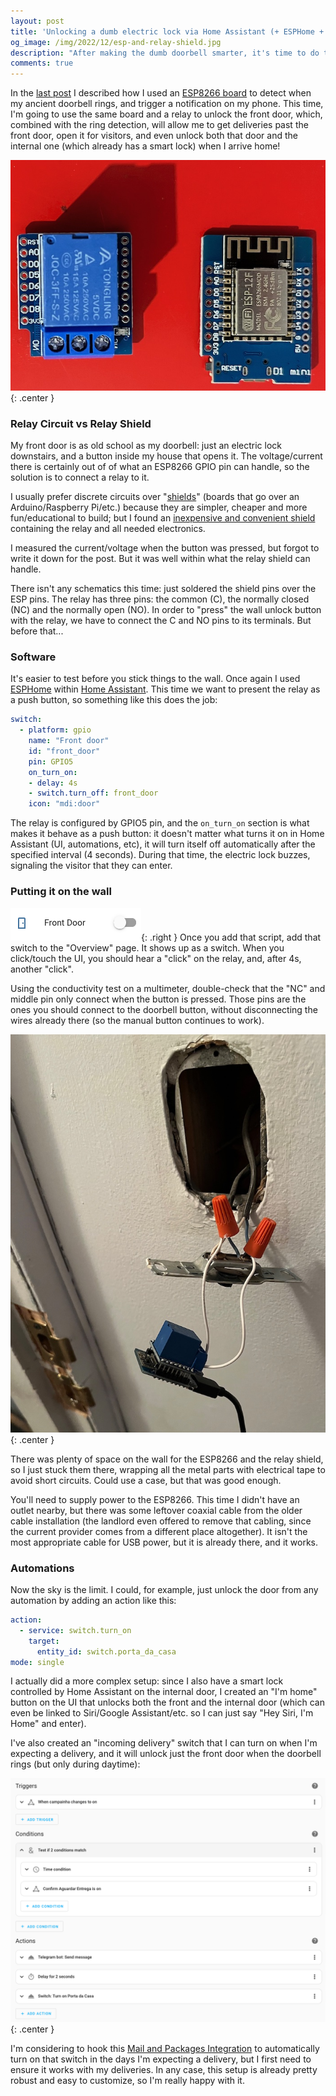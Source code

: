 ```yaml
---
layout: post
title: 'Unlocking a dumb electric lock via Home Assistant (+ ESPHome + ESP8266)'
og_image: /img/2022/12/esp-and-relay-shield.jpg
description: "After making the dumb doorbell smarter, it's time to do the same to the dumb front door lock"
comments: true
---
```


In the [last post](2022-10-29-making-an-old-school-dorbell-ring-on-telegram-home-assistant.md) I described how I used an [ESP8266 board](https://makersportal.com/blog/2019/6/12/wemos-d1-mini-esp8266-arduino-wifi-board) to detect when my ancient doorbell rings, and trigger a notification on my phone. This time, I'm going to use the same board and a relay to unlock the front door, which, combined with the ring detection, will allow me to get deliveries past the front door, open it for visitors, and even unlock both that door and the internal one (which already has a smart lock) when I arrive home!

![ESP8266 and relay shield](/img/2022/12/esp-and-relay-shield.jpg){: .center }

<!--more-->

### Relay Circuit vs Relay Shield

My front door is as old school as my doorbell: just an electric lock downstairs, and a button inside my house that opens it. The voltage/current there is certainly out of of what an ESP8266 GPIO pin can handle, so the solution is to connect a relay to it.

I usually prefer discrete circuits over "[shields](https://www.youtube.com/watch?v=KeCN4t79vdM)" (boards that go over an Arduino/Raspberry Pi/etc.) because they are simpler, cheaper and more fun/educational to build; but I found an [inexpensive and convenient shield](https://www.amazon.ca/gp/product/B0B3HF1DTN/ref=ppx_yo_dt_b_search_asin_title?ie=UTF8&tag=raquelcamar0e-20&th=1) containing the relay and all needed electronics.

I measured the current/voltage when the button was pressed, but forgot to write it down for the post. But it was well within what the relay shield can handle.

There isn't any schematics this time: just soldered the shield pins over the ESP pins. The relay has three pins: the common (C), the normally closed (NC) and the normally open (NO). In order to "press" the wall unlock button with the relay, we have to connect the C and NO pins to its terminals. But before that...

### Software

It's easier to test before you stick things to the wall. Once again I used [ESPHome](https://esphome.io/) within [Home Assistant]([https://](https://www.home-assistant.io/)). This time we want to present the relay as a push button, so something like this does the job:

```yaml
switch:
  - platform: gpio
    name: "Front door"
    id: "front_door"
    pin: GPIO5
    on_turn_on:
    - delay: 4s
    - switch.turn_off: front_door
    icon: "mdi:door"
```

The relay is configured by GPIO5 pin, and the `on_turn_on` section is what makes it behave as a push button: it doesn't matter what turns it on in Home Assistant (UI, automations, etc), it will turn itself off automatically after the specified interval (4 seconds). During that time, the electric lock buzzes, signaling the visitor that they can enter.

### Putting it on the wall

![UI button](/img/2022/12/ui.png){: .right }
Once you add that script, add that switch to the "Overview" page. It shows up as a switch. When you click/touch the UI, you should hear a "click" on the relay, and, after 4s, another "click".

Using the conductivity test on a multimeter, double-check that the "NC" and middle pin only connect when the button is pressed. Those pins are the ones you should connect to the doorbell button, without disconnecting the wires already there (so the manual button continues to work).

![on the wall](/img/2022/12/on-the-wall.jpg){: .center }

There was plenty of space on the wall for the ESP8266 and the relay shield, so I just stuck them there, wrapping all the metal parts with electrical tape to avoid short circuits. Could use a case, but that was good enough.

You'll need to supply power to the ESP8266. This time I didn't have an outlet nearby, but there was some leftover coaxial cable from the older cable installation (the landlord even offered to remove that cabling, since the current provider comes from a different place altogether). It isn't the most appropriate cable for USB power, but it is already there, and it works.

### Automations

Now the sky is the limit. I could, for example, just unlock the door from any automation by adding an action like this:

```yaml
action:
  - service: switch.turn_on
    target:
      entity_id: switch.porta_da_casa
mode: single
```

I actually did a more complex setup: since I also have a smart lock controlled by Home Assistant on the internal door, I created an "I'm home" button on the UI that unlocks both the front and the internal door (which can even be linked to Siri/Google Assistant/etc. so I can just say "Hey Siri, I'm Home" and enter).

I've also created an "incoming delivery" switch that I can turn on when I'm expecting a delivery, and it will unlock just the front door when the doorbell rings (but only during daytime):

![automation](/img/2022/12/automation.png){: .center }

I'm considering to hook this [Mail and Packages Integration](https://github.com/moralmunky/Home-Assistant-Mail-And-Packages) to automatically turn on that switch in the days I'm expecting a delivery, but I first need to ensure it works with my deliveries. In any case, this setup is already pretty robust and easy to customize, so I'm really happy with it.
